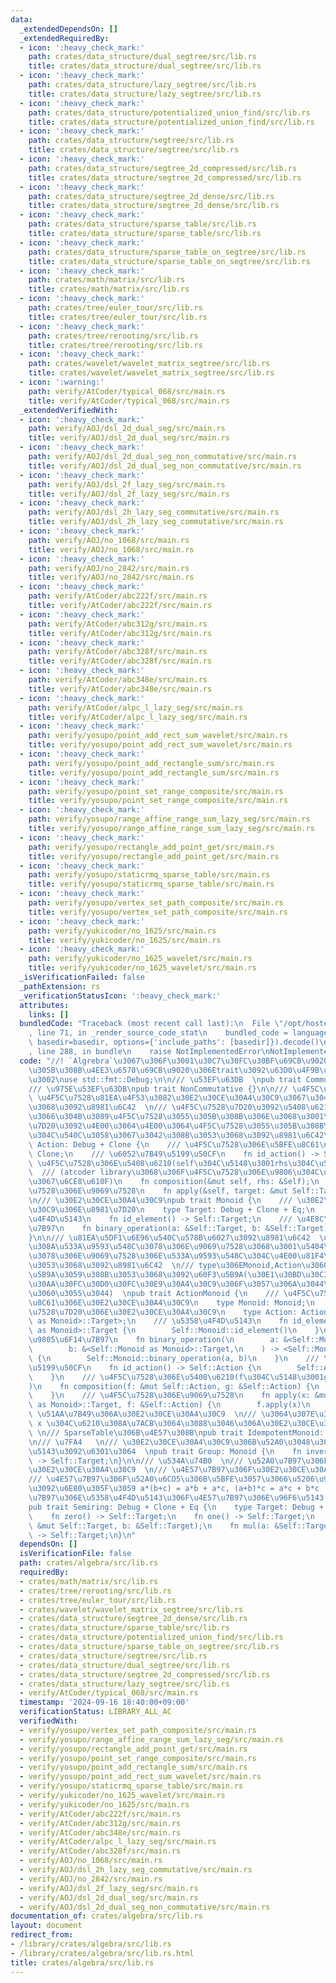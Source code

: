 ```yaml
---
data:
  _extendedDependsOn: []
  _extendedRequiredBy:
  - icon: ':heavy_check_mark:'
    path: crates/data_structure/dual_segtree/src/lib.rs
    title: crates/data_structure/dual_segtree/src/lib.rs
  - icon: ':heavy_check_mark:'
    path: crates/data_structure/lazy_segtree/src/lib.rs
    title: crates/data_structure/lazy_segtree/src/lib.rs
  - icon: ':heavy_check_mark:'
    path: crates/data_structure/potentialized_union_find/src/lib.rs
    title: crates/data_structure/potentialized_union_find/src/lib.rs
  - icon: ':heavy_check_mark:'
    path: crates/data_structure/segtree/src/lib.rs
    title: crates/data_structure/segtree/src/lib.rs
  - icon: ':heavy_check_mark:'
    path: crates/data_structure/segtree_2d_compressed/src/lib.rs
    title: crates/data_structure/segtree_2d_compressed/src/lib.rs
  - icon: ':heavy_check_mark:'
    path: crates/data_structure/segtree_2d_dense/src/lib.rs
    title: crates/data_structure/segtree_2d_dense/src/lib.rs
  - icon: ':heavy_check_mark:'
    path: crates/data_structure/sparse_table/src/lib.rs
    title: crates/data_structure/sparse_table/src/lib.rs
  - icon: ':heavy_check_mark:'
    path: crates/data_structure/sparse_table_on_segtree/src/lib.rs
    title: crates/data_structure/sparse_table_on_segtree/src/lib.rs
  - icon: ':heavy_check_mark:'
    path: crates/math/matrix/src/lib.rs
    title: crates/math/matrix/src/lib.rs
  - icon: ':heavy_check_mark:'
    path: crates/tree/euler_tour/src/lib.rs
    title: crates/tree/euler_tour/src/lib.rs
  - icon: ':heavy_check_mark:'
    path: crates/tree/rerooting/src/lib.rs
    title: crates/tree/rerooting/src/lib.rs
  - icon: ':heavy_check_mark:'
    path: crates/wavelet/wavelet_matrix_segtree/src/lib.rs
    title: crates/wavelet/wavelet_matrix_segtree/src/lib.rs
  - icon: ':warning:'
    path: verify/AtCoder/typical_068/src/main.rs
    title: verify/AtCoder/typical_068/src/main.rs
  _extendedVerifiedWith:
  - icon: ':heavy_check_mark:'
    path: verify/AOJ/dsl_2d_dual_seg/src/main.rs
    title: verify/AOJ/dsl_2d_dual_seg/src/main.rs
  - icon: ':heavy_check_mark:'
    path: verify/AOJ/dsl_2d_dual_seg_non_commutative/src/main.rs
    title: verify/AOJ/dsl_2d_dual_seg_non_commutative/src/main.rs
  - icon: ':heavy_check_mark:'
    path: verify/AOJ/dsl_2f_lazy_seg/src/main.rs
    title: verify/AOJ/dsl_2f_lazy_seg/src/main.rs
  - icon: ':heavy_check_mark:'
    path: verify/AOJ/dsl_2h_lazy_seg_commutative/src/main.rs
    title: verify/AOJ/dsl_2h_lazy_seg_commutative/src/main.rs
  - icon: ':heavy_check_mark:'
    path: verify/AOJ/no_1068/src/main.rs
    title: verify/AOJ/no_1068/src/main.rs
  - icon: ':heavy_check_mark:'
    path: verify/AOJ/no_2842/src/main.rs
    title: verify/AOJ/no_2842/src/main.rs
  - icon: ':heavy_check_mark:'
    path: verify/AtCoder/abc222f/src/main.rs
    title: verify/AtCoder/abc222f/src/main.rs
  - icon: ':heavy_check_mark:'
    path: verify/AtCoder/abc312g/src/main.rs
    title: verify/AtCoder/abc312g/src/main.rs
  - icon: ':heavy_check_mark:'
    path: verify/AtCoder/abc328f/src/main.rs
    title: verify/AtCoder/abc328f/src/main.rs
  - icon: ':heavy_check_mark:'
    path: verify/AtCoder/abc348e/src/main.rs
    title: verify/AtCoder/abc348e/src/main.rs
  - icon: ':heavy_check_mark:'
    path: verify/AtCoder/alpc_l_lazy_seg/src/main.rs
    title: verify/AtCoder/alpc_l_lazy_seg/src/main.rs
  - icon: ':heavy_check_mark:'
    path: verify/yosupo/point_add_rect_sum_wavelet/src/main.rs
    title: verify/yosupo/point_add_rect_sum_wavelet/src/main.rs
  - icon: ':heavy_check_mark:'
    path: verify/yosupo/point_add_rectangle_sum/src/main.rs
    title: verify/yosupo/point_add_rectangle_sum/src/main.rs
  - icon: ':heavy_check_mark:'
    path: verify/yosupo/point_set_range_composite/src/main.rs
    title: verify/yosupo/point_set_range_composite/src/main.rs
  - icon: ':heavy_check_mark:'
    path: verify/yosupo/range_affine_range_sum_lazy_seg/src/main.rs
    title: verify/yosupo/range_affine_range_sum_lazy_seg/src/main.rs
  - icon: ':heavy_check_mark:'
    path: verify/yosupo/rectangle_add_point_get/src/main.rs
    title: verify/yosupo/rectangle_add_point_get/src/main.rs
  - icon: ':heavy_check_mark:'
    path: verify/yosupo/staticrmq_sparse_table/src/main.rs
    title: verify/yosupo/staticrmq_sparse_table/src/main.rs
  - icon: ':heavy_check_mark:'
    path: verify/yosupo/vertex_set_path_composite/src/main.rs
    title: verify/yosupo/vertex_set_path_composite/src/main.rs
  - icon: ':heavy_check_mark:'
    path: verify/yukicoder/no_1625/src/main.rs
    title: verify/yukicoder/no_1625/src/main.rs
  - icon: ':heavy_check_mark:'
    path: verify/yukicoder/no_1625_wavelet/src/main.rs
    title: verify/yukicoder/no_1625_wavelet/src/main.rs
  _isVerificationFailed: false
  _pathExtension: rs
  _verificationStatusIcon: ':heavy_check_mark:'
  attributes:
    links: []
  bundledCode: "Traceback (most recent call last):\n  File \"/opt/hostedtoolcache/Python/3.10.15/x64/lib/python3.10/site-packages/onlinejudge_verify/documentation/build.py\"\
    , line 71, in _render_source_code_stat\n    bundled_code = language.bundle(stat.path,\
    \ basedir=basedir, options={'include_paths': [basedir]}).decode()\n  File \"/opt/hostedtoolcache/Python/3.10.15/x64/lib/python3.10/site-packages/onlinejudge_verify/languages/rust.py\"\
    , line 288, in bundle\n    raise NotImplementedError\nNotImplementedError\n"
  code: "//! `Algrebra`\u3067\u306F\u3001\u30C7\u30FC\u30BF\u69CB\u9020\u306B\u4E57\
    \u305B\u308B\u4EE3\u6570\u69CB\u9020\u306Etrait\u3092\u63D0\u4F9B\u3057\u307E\u3059\
    \u3002\nuse std::fmt::Debug;\n\n/// \u53EF\u63DB  \npub trait Commutative {}\n\
    /// \u975E\u53EF\u63DB\npub trait NonCommutative {}\n\n/// \u4F5C\u7528  \n///\
    \ \u4F5C\u7528\u81EA\u4F53\u3082\u30E2\u30CE\u30A4\u30C9\u3067\u3042\u308B\u3053\
    \u3068\u3092\u8981\u6C42  \n/// \u4F5C\u7528\u7D20\u3092\u5408\u6210\u3055\u305B\
    \u3066\u304B\u3089\u4F5C\u7528\u3055\u305B\u308B\u306E\u3068\u3001\u4F5C\u7528\
    \u7D20\u3092\u4E00\u3064\u4E00\u3064\u4F5C\u7528\u3055\u305B\u308B\u7D50\u679C\
    \u304C\u540C\u3058\u3067\u3042\u308B\u3053\u3068\u3092\u8981\u6C42\npub trait\
    \ Action: Debug + Clone {\n    /// \u4F5C\u7528\u306E\u5BFE\u8C61\n    type Target:\
    \ Clone;\n    /// \u6052\u7B49\u5199\u50CF\n    fn id_action() -> Self;\n    ///\
    \ \u4F5C\u7528\u306E\u5408\u6210(self\u304C\u5148\u3001rhs\u304C\u5F8C)  \n  \
    \  /// (atcoder library\u3068\u306F\u4F5C\u7528\u306E\u9806\u304C\u9006\u306A\u306E\
    \u3067\u6CE8\u610F)\n    fn composition(&mut self, rhs: &Self);\n    /// \u4F5C\
    \u7528\u306E\u9069\u7528\n    fn apply(&self, target: &mut Self::Target);\n}\n\
    \n/// \u30E2\u30CE\u30A4\u30C9\npub trait Monoid {\n    /// \u30E2\u30CE\u30A4\
    \u30C9\u306E\u8981\u7D20\n    type Target: Debug + Clone + Eq;\n    /// \u5358\
    \u4F4D\u5143\n    fn id_element() -> Self::Target;\n    /// \u4E8C\u9805\u6F14\
    \u7B97\n    fn binary_operation(a: &Self::Target, b: &Self::Target) -> Self::Target;\n\
    }\n\n/// \u81EA\u5DF1\u6E96\u540C\u578B\u6027\u3092\u8981\u6C42  \n/// \u3064\u307E\
    \u308A\u533A\u9593\u548C\u3078\u306E\u9069\u7528\u3068\u3001\u5404\u8981\u7D20\
    \u3078\u306E\u9069\u7528\u306E\u533A\u9593\u548C\u304C\u4E00\u81F4\u3059\u308B\
    \u3053\u3068\u3092\u8981\u6C42  \n/// type\u306EMonoid,Action\u3060\u3051\u6307\
    \u5B9A\u3059\u308B\u3053\u3068\u3092\u60F3\u5B9A(\u30E1\u30BD\u30C3\u30C9\u306E\
    \u30AA\u30FC\u30D0\u30FC\u30E9\u30A4\u30C9\u306F\u3057\u306A\u3044\u3067\u304F\
    \u3060\u3055\u3044)  \npub trait ActionMonoid {\n    /// \u4F5C\u7528\u306E\u5BFE\
    \u8C61\u306E\u30E2\u30CE\u30A4\u30C9\n    type Monoid: Monoid;\n    /// \u4F5C\
    \u7528\u7D20\u306E\u30E2\u30CE\u30A4\u30C9\n    type Action: Action<Target = <Self::Monoid\
    \ as Monoid>::Target>;\n    /// \u5358\u4F4D\u5143\n    fn id_element() -> <Self::Monoid\
    \ as Monoid>::Target {\n        Self::Monoid::id_element()\n    }\n    /// \u4E8C\
    \u9805\u6F14\u7B97\n    fn binary_operation(\n        a: &<Self::Monoid as Monoid>::Target,\n\
    \        b: &<Self::Monoid as Monoid>::Target,\n    ) -> <Self::Monoid as Monoid>::Target\
    \ {\n        Self::Monoid::binary_operation(a, b)\n    }\n    /// \u6052\u7B49\
    \u5199\u50CF\n    fn id_action() -> Self::Action {\n        Self::Action::id_action()\n\
    \    }\n    /// \u4F5C\u7528\u306E\u5408\u6210(f\u304C\u5148\u3001g\u304C\u5F8C\
    )\n    fn composition(f: &mut Self::Action, g: &Self::Action) {\n        f.composition(g)\n\
    \    }\n    /// \u4F5C\u7528\u306E\u9069\u7528\n    fn apply(x: &mut <Self::Monoid\
    \ as Monoid>::Target, f: &Self::Action) {\n        f.apply(x)\n    }\n}\n\n///\
    \ \u51AA\u7B49\u306A\u30E2\u30CE\u30A4\u30C9  \n/// \u3064\u307E\u308A x = x op\
    \ x \u304C\u6210\u308A\u7ACB\u3064\u3088\u3046\u306A\u30E2\u30CE\u30A4\u30C9 \
    \ \n/// SparseTable\u306B\u4E57\u308B\npub trait IdempotentMonoid: Monoid {}\n\
    \n/// \u7FA4   \n/// \u30E2\u30CE\u30A4\u30C9\u306B\u52A0\u3048\u3066\u3001\u9006\
    \u5143\u3092\u6301\u3064  \npub trait Group: Monoid {\n    fn inverse(a: &Self::Target)\
    \ -> Self::Target;\n}\n\n/// \u534A\u74B0  \n/// \u52A0\u7B97\u306F\u53EF\u63DB\
    \u30E2\u30CE\u30A4\u30C9  \n/// \u4E57\u7B97\u306F\u30E2\u30CE\u30A4\u30C9  \n\
    /// \u4E57\u7B97\u306F\u52A0\u6CD5\u306B\u5BFE\u3057\u3066\u5206\u914D\u6CD5\u5247\
    \u3092\u6E80\u305F\u3059 a*(b+c) = a*b + a*c, (a+b)*c = a*c + b*c  \n/// \u52A0\
    \u7B97\u306E\u5358\u4F4D\u5143\u306F\u4E57\u7B97\u306E\u96F6\u5143 0*a=a*0=0\n\
    pub trait Semiring: Debug + Clone + Eq {\n    type Target: Debug + Clone + Eq;\n\
    \    fn zero() -> Self::Target;\n    fn one() -> Self::Target;\n    fn add_assign(a:\
    \ &mut Self::Target, b: &Self::Target);\n    fn mul(a: &Self::Target, b: &Self::Target)\
    \ -> Self::Target;\n}\n"
  dependsOn: []
  isVerificationFile: false
  path: crates/algebra/src/lib.rs
  requiredBy:
  - crates/math/matrix/src/lib.rs
  - crates/tree/rerooting/src/lib.rs
  - crates/tree/euler_tour/src/lib.rs
  - crates/wavelet/wavelet_matrix_segtree/src/lib.rs
  - crates/data_structure/segtree_2d_dense/src/lib.rs
  - crates/data_structure/sparse_table/src/lib.rs
  - crates/data_structure/potentialized_union_find/src/lib.rs
  - crates/data_structure/sparse_table_on_segtree/src/lib.rs
  - crates/data_structure/segtree/src/lib.rs
  - crates/data_structure/dual_segtree/src/lib.rs
  - crates/data_structure/segtree_2d_compressed/src/lib.rs
  - crates/data_structure/lazy_segtree/src/lib.rs
  - verify/AtCoder/typical_068/src/main.rs
  timestamp: '2024-09-16 18:40:00+09:00'
  verificationStatus: LIBRARY_ALL_AC
  verifiedWith:
  - verify/yosupo/vertex_set_path_composite/src/main.rs
  - verify/yosupo/range_affine_range_sum_lazy_seg/src/main.rs
  - verify/yosupo/rectangle_add_point_get/src/main.rs
  - verify/yosupo/point_set_range_composite/src/main.rs
  - verify/yosupo/point_add_rectangle_sum/src/main.rs
  - verify/yosupo/point_add_rect_sum_wavelet/src/main.rs
  - verify/yosupo/staticrmq_sparse_table/src/main.rs
  - verify/yukicoder/no_1625_wavelet/src/main.rs
  - verify/yukicoder/no_1625/src/main.rs
  - verify/AtCoder/abc222f/src/main.rs
  - verify/AtCoder/abc312g/src/main.rs
  - verify/AtCoder/abc348e/src/main.rs
  - verify/AtCoder/alpc_l_lazy_seg/src/main.rs
  - verify/AtCoder/abc328f/src/main.rs
  - verify/AOJ/no_1068/src/main.rs
  - verify/AOJ/dsl_2h_lazy_seg_commutative/src/main.rs
  - verify/AOJ/no_2842/src/main.rs
  - verify/AOJ/dsl_2f_lazy_seg/src/main.rs
  - verify/AOJ/dsl_2d_dual_seg/src/main.rs
  - verify/AOJ/dsl_2d_dual_seg_non_commutative/src/main.rs
documentation_of: crates/algebra/src/lib.rs
layout: document
redirect_from:
- /library/crates/algebra/src/lib.rs
- /library/crates/algebra/src/lib.rs.html
title: crates/algebra/src/lib.rs
---
```


